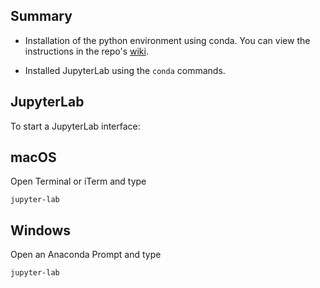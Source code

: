 ## Summary

* Installation of the python environment using conda.  You can view the instructions in the repo's [wiki](https://github.com/seidelj/python-course/wiki/Conda-Installation).

* Installed JupyterLab using the `conda` commands.

## JupyterLab

To start a JupyterLab interface:

## macOS

Open Terminal or iTerm and type

```
jupyter-lab
```

## Windows

Open an Anaconda Prompt and type

```
jupyter-lab
```
